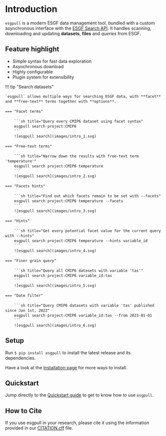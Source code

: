 # Introduction

`esgpull` is a modern ESGF data management tool, bundled with a custom asynchronous interface with the [ESGF Search API].
It handles scanning, downloading and updating **datasets**, **files** and *queries* from ESGF.

<!-- Its simple data model makes `esgpull` easy to use, it is completely possible to never download a single file and still find a use for it. -->

## Feature highlight

- Simple syntax for fast data exploration
- Asynchronous download
- Highly configurable
- Plugin system for extensibility

!!! tip "Search datasets"

    `esgpull` allows multiple ways for searching ESGF data, with **facet** and **free-text** terms together with **options**.

    === "Facet terms"

        ```sh title="Query every CMIP6 dataset using facet syntax"
        esgpull search project:CMIP6
        ```
        ![esgpull search](images/intro_1.svg)

    === "Free-text terms"

        ```sh title="Narrow down the results with free-text term 'temperature'"
        esgpull search project:CMIP6 temperature
        ```
        ![esgpull search](images/intro_2.svg)

    === "Facets hints"

        ```sh title="Find out which facets remain to be set with --facets"
        esgpull search project:CMIP6 temperature --facets
        ```
        ![esgpull search](images/intro_3.svg)

    === "Hints"

        ```sh title="Get every potential facet value for the current query with --hints"
        esgpull search project:CMIP6 temperature --hints variable_id
        ```
        ![esgpull search](images/intro_4.svg)

    === "Finer grain query"

        ```sh title="Query all CMIP6 datasets with variable 'tas'"
        esgpull search project:CMIP6 variable_id:tas
        ```
        ![esgpull search](images/intro_5.svg)

    === "Date filter"

        ```sh title="Query CMIP6 datasets with variable 'tas' published since Jan 1st, 2023"
        esgpull search project:CMIP6 variable_id:tas --from 2023-01-01
        ```
        ![esgpull search](images/intro_6.svg)

<!-- !!! tip "Asynchronous downloads" -->
<!---->
<!--     Concurrent download to maximise -->
<!---->
<!-- !!! tip "SQLite database" -->
<!---->
<!--     Each download is recorded in a SQLite database -->

## Setup

Run `$ pip install esgpull` to install the latest release and its dependencies.

Have a look at the [Installation page](installation) for more ways to install.

## Quickstart

Jump directly to the [Quickstart guide](quickstart) to get to know how to use `esgpull`.

## How to Cite

If you use esgpull in your research, please cite it using the information provided in our [CITATION.cff](https://github.com/ESGF/esgf-download/blob/main/CITATION.cff) file.


<!-- [ESGF portal]: https://esgf-node.ipsl.upmc.fr/search/cmip6-ipsl -->
[ESGF Search API]: https://esgf.github.io/esg-search/ESGF_Search_RESTful_API.html
